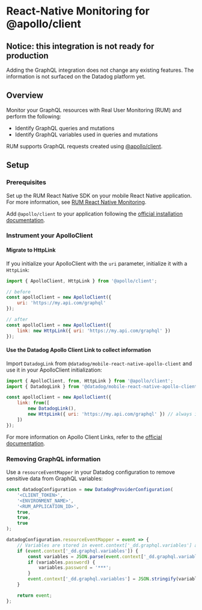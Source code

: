 # React-Native Monitoring for @apollo/client

## Notice: this integration is not ready for production

Adding the GraphQL integration does not change any existing features. The information is not surfaced on the Datadog platform yet.

## Overview

Monitor your GraphQL resources with Real User Monitoring (RUM) and perform the following:

-   Identify GraphQL queries and mutations
-   Identify GraphQL variables used in queries and mutations

RUM supports GraphQL requests created using [@apollo/client][2].

## Setup

### Prerequisites

Set up the RUM React Native SDK on your mobile React Native application. For more information, see [RUM React Native Monitoring][1].

Add `@apollo/client` to your application following the [official installation documentation][3].

### Instrument your ApolloClient

#### Migrate to HttpLink

If you initialize your ApolloClient with the `uri` parameter, initialize it with a `HttpLink`:

```javascript
import { ApolloClient, HttpLink } from '@apollo/client';

// before
const apolloClient = new ApolloClient({
    uri: 'https://my.api.com/graphql'
});

// after
const apolloClient = new ApolloClient({
    link: new HttpLink({ uri: 'https://my.api.com/graphql' })
});
```

#### Use the Datadog Apollo Client Link to collect information

Import `DatadogLink` from `@datadog/mobile-react-native-apollo-client` and use it in your ApolloClient initialization:

```javascript
import { ApolloClient, from, HttpLink } from '@apollo/client';
import { DatadogLink } from '@datadog/mobile-react-native-apollo-client';

const apolloClient = new ApolloClient({
    link: from([
        new DatadogLink(),
        new HttpLink({ uri: 'https://my.api.com/graphql' }) // always in last position
    ])
});
```

For more information on Apollo Client Links, refer to the [official documentation][4].

### Removing GraphQL information

Use a `resourceEventMapper` in your Datadog configuration to remove sensitive data from GraphQL variables:

```javascript
const datadogConfiguration = new DatadogProviderConfiguration(
    '<CLIENT_TOKEN>',
    '<ENVIRONMENT_NAME>',
    '<RUM_APPLICATION_ID>',
    true,
    true,
    true
);

datadogConfiguration.resourceEventMapper = event => {
    // Variables are stored in event.context['_dd.graphql.variables'] as a JSON string when present
    if (event.context['_dd.graphql.variables']) {
        const variables = JSON.parse(event.context['_dd.graphql.variables']);
        if (variables.password) {
            variables.password = '***';
        }
        event.context['_dd.graphql.variables'] = JSON.stringify(variables);
    }

    return event;
};
```

[1]: https://docs.datadoghq.com/real_user_monitoring/reactnative/
[2]: https://www.apollographql.com/docs/react/
[3]: https://www.apollographql.com/docs/react/get-started
[4]: https://www.apollographql.com/docs/react/api/link/introduction/
